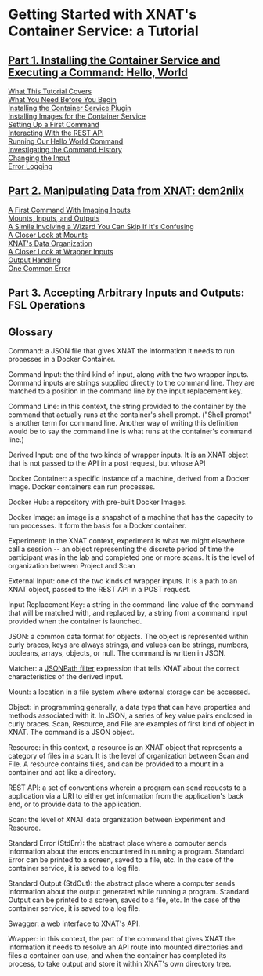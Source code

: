 # Getting Started with XNAT's Container Service: a Tutorial

## [Part 1. Installing the Container Service and Executing a Command: Hello, World](./tutorial_part1.md)
  [What This Tutorial Covers](./tutorial_part1.md/#)  
  [What You Need Before You Begin](./tutorial_part1.md#what-you-need-before-you-begin)  
  [Installing the Container Service Plugin](./tutorial_part1.md#installing-the-container-service-plugin)  
  [Installing Images for the Container Service](./tutorial_part1.md#installing-images-for-the-container-service)  
  [Setting Up a First Command](./tutorial_part1.md#setting-up-a-first-command)  
  [Interacting With the REST API](./tutorial_part1.md#interaction-with-the-rest-api)  
  [Running Our Hello World Command](./tutorial_part1.md#running-our-hello-world-command)  
  [Investigating the Command History](./tutorial_part1.md#investigating-the-command-history)  
  [Changing the Input](./tutorial_part1.md#changing-the-input)    
  [Error Logging](./tutorial_part1.md#error-logging)  

## [Part 2. Manipulating Data from XNAT: dcm2niix](./tutorial_part2.md)
  [A First Command With Imaging Inputs](./tutorial_part2.md#a-first-command-with-imaging-inputs)  
  [Mounts, Inputs, and Outputs](./tutorial_part2.md#mounts-inputs-and-outputs)  
  [A Simile Involving a Wizard You Can Skip If It's Confusing](./tutorial_part2.md#a-simile-involving-a-wizard-you-can-skip-if-its-confusing)  
  [A Closer Look at Mounts](./tutorial_part2.md#a-closer-look-at-mounts)  
  [XNAT's Data Organization](./tutorial_part2.md#xnats-data-organization)  
  [A Closer Look at Wrapper Inputs](./tutorial_part2.md#a-closer-look-at-wrapper-inputs)  
  [Output Handling](./tutorial_part2.md#output-handling)  
  [One Common Error](./tutorial_part2.md#one-common-error)

## Part 3. Accepting Arbitrary Inputs and Outputs: FSL Operations

## Glossary

Command: a JSON file that gives XNAT the information it needs to run processes in a Docker Container.

Command Input: the third kind of input, along with the two wrapper inputs.  Command inputs are strings supplied directly to the command line.  They are matched to a position in the command line by the input  replacement key.

Command Line: in this context, the string provided to the container by the command that actually runs at the container's shell prompt.  ("Shell prompt" is another term for command line.  Another way of writing this definition would be to say the command line is what runs at the container's command line.)

Derived Input: one of the two kinds of wrapper inputs.  It is an XNAT object that is not passed to the API in a post request, but whose API 

Docker Container: a specific instance of a machine, derived from a Docker Image.  Docker containers can run processes.

Docker Hub: a repository with pre-built Docker Images.

Docker Image: an image is a snapshot of a machine that has the capacity to run processes.  It form the basis for a Docker container. 

Experiment: in the XNAT context, experiment is what we might elsewhere call a session -- an object representing the discrete period of time the participant was in the lab and completed one or more scans. It is the level of organization between Project and Scan

External Input: one of the two kinds of wrapper inputs. It is a path to an XNAT object, passed to the REST API in a POST request.  

Input Replacement Key: a string in the command-line value of the command that will be matched with, and replaced by, a string from a command input provided when the container is launched.

JSON: a common data format for objects.  The object is represented within curly braces, keys are always strings, and values can be strings, numbers, booleans, arrays, objects, or null.  The command is written in JSON.

Matcher: a [JSONPath filter](https://wiki.xnat.org/display/CS/Command#Command-jsonpath-filters) expression that tells XNAT about the correct characteristics of the derived input.

Mount: a location in a file system where external storage can be accessed.

Object: in programming generally, a data type that can have properties and methods associated with it.  In JSON, a series of key value pairs enclosed in curly braces.  Scan, Resource, and File are examples of first kind of object in XNAT.  The command is a JSON object.

Resource: in this context, a resource is an XNAT object that represents a category of files in a scan.  It is the level of organization between Scan and File.  A resource contains files, and can be provided to a mount in a container and act like a directory. 

REST API: a set of conventions wherein a program can send requests to a application via a URI to either get information from the application's back end, or to provide data to the application.

Scan: the level of XNAT data organization between Experiment and Resource.  

Standard Error (StdErr): the abstract place where a computer sends information about the errors encountered in running a program.  Standard Error can be printed to a screen, saved to a file, etc.  In the case of the container service, it is saved to a log file.

Standard Output (StdOut): the abstract place where a computer sends information about the output generated while running a program.  Standard Output can be printed to a screen, saved to a file, etc.  In the case of the container service, it is saved to a log file.

Swagger: a web interface to XNAT's API.

Wrapper: in this context, the part of the command that gives XNAT the information it needs to resolve an API route into mounted directories and files a container can use, and when the container has completed its process, to take output and store it within XNAT's own directory tree.

